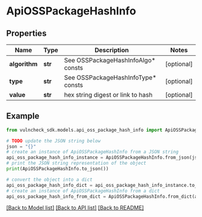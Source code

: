 # ApiOSSPackageHashInfo


## Properties

Name | Type | Description | Notes
------------ | ------------- | ------------- | -------------
**algorithm** | **str** | See OSSPackageHashInfoAlgo* consts | [optional] 
**type** | **str** | See OSSPackageHashInfoType* consts | [optional] 
**value** | **str** | hex string digest or link to hash | [optional] 

## Example

```python
from vulncheck_sdk.models.api_oss_package_hash_info import ApiOSSPackageHashInfo

# TODO update the JSON string below
json = "{}"
# create an instance of ApiOSSPackageHashInfo from a JSON string
api_oss_package_hash_info_instance = ApiOSSPackageHashInfo.from_json(json)
# print the JSON string representation of the object
print(ApiOSSPackageHashInfo.to_json())

# convert the object into a dict
api_oss_package_hash_info_dict = api_oss_package_hash_info_instance.to_dict()
# create an instance of ApiOSSPackageHashInfo from a dict
api_oss_package_hash_info_from_dict = ApiOSSPackageHashInfo.from_dict(api_oss_package_hash_info_dict)
```
[[Back to Model list]](../README.md#documentation-for-models) [[Back to API list]](../README.md#documentation-for-api-endpoints) [[Back to README]](../README.md)


